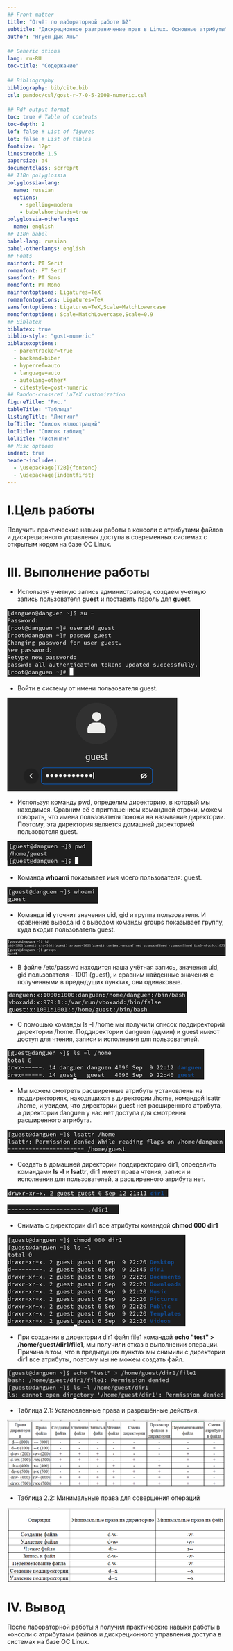 ```yaml
---
## Front matter
title: "Отчёт по лабораторной работе №2"
subtitle: "Дискреционное разграничение прав в Linux. Основные атрибуты"
author: "Нгуен Дык Ань"

## Generic otions
lang: ru-RU
toc-title: "Содержание"

## Bibliography
bibliography: bib/cite.bib
csl: pandoc/csl/gost-r-7-0-5-2008-numeric.csl

## Pdf output format
toc: true # Table of contents
toc-depth: 2
lof: false # List of figures
lot: false # List of tables
fontsize: 12pt
linestretch: 1.5
papersize: a4
documentclass: scrreprt
## I18n polyglossia
polyglossia-lang:
  name: russian
  options:
	- spelling=modern
	- babelshorthands=true
polyglossia-otherlangs:
  name: english
## I18n babel
babel-lang: russian
babel-otherlangs: english
## Fonts
mainfont: PT Serif
romanfont: PT Serif
sansfont: PT Sans
monofont: PT Mono
mainfontoptions: Ligatures=TeX
romanfontoptions: Ligatures=TeX
sansfontoptions: Ligatures=TeX,Scale=MatchLowercase
monofontoptions: Scale=MatchLowercase,Scale=0.9
## Biblatex
biblatex: true
biblio-style: "gost-numeric"
biblatexoptions:
  - parentracker=true
  - backend=biber
  - hyperref=auto
  - language=auto
  - autolang=other*
  - citestyle=gost-numeric
## Pandoc-crossref LaTeX customization
figureTitle: "Рис."
tableTitle: "Таблица"
listingTitle: "Листинг"
lofTitle: "Список иллюстраций"
lotTitle: "Список таблиц"
lolTitle: "Листинги"
## Misc options
indent: true
header-includes:
  - \usepackage[T2B]{fontenc}
  - \usepackage{indentfirst}
---
```


# I.Цель работы

Получить практические навыки работы в консоли с атрибутами файлов и дискреционного управления доступа в современных системах с открытым кодом на базе ОС Linux.

# III. Выполнение работы

- Используя учетную запись администратора, создаем учетную запись пользователя **guest** и поставить пароль для **guest**.

![](img/1.png)

- Войти в систему от имени пользователя guest.

![](img/2.png)

- Используя команду pwd, определим директорию, в который мы находимся. Сравним её с приглашением командной строки, можем говорить, что имена пользователя похожа на называние директории. Поэтому, эта директория является домашней директорией пользователя guest.

![](img/3.png)

- Команда **whoami** показывает имя моего пользователя: guest.

![](img/4.png)

- Команда **id** уточнит значения uid, gid и группа пользователя. И сравнение вывода id с выводом команды groups показывает группу, куда входит пользователь guest.

![](img/5.png)

- В файле /etc/passwd находится наша учётная запись, значения uid, gid пользователя - 1001 (guest), и сравним найденные значения с полученными в предыдущих пунктах, они одинаковые.

![](img/6.png)

- С помощью команды ls -l /home мы получили список поддиректорий директории /home. Поддиректории danguen (админ) и guest имеют доступ для чтения, записи и исполнения для пользователей.

![](img/7.png)

- Мы можем смотреть расширенные атрибуты установлены на поддиректориях, находящихся в директории /home, командой lsattr /home, и увидем, что директории guest нет  расширенного атрибута, а директории danguen у нас нет доступа для смотрения расширенного атрибута.

![](img/8.png)

- Создать в домашней директории поддиректорию dir1, определить командами **ls -l** и **lsattr**, dir1 имеет права чтения, записи и исполнения для пользователей, а расширенного атрибута нет.

![](img/9.png)

![](img/9_1.png)

- Снимать с директории dir1 все атрибуты командой **chmod 000 dir1**

![](img/10.png)

- При создании в директории dir1 файл file1 командой **echo "test" > /home/guest/dir1/file1**, мы получили отказ в выполнении операции. Причина в том, что в предыдущих пунктах мы снимили с директории dir1 все атрибуты, поэтому мы не можем создать файл.

![](img/11.png)

- Таблица 2.1: Установленные права и разрешённые действия.

![](img/12.png)

- Таблица 2.2: Минимальные права для совершения операций

![](img/13.png)

# IV. Вывод

После лабораторной работы я получил практические навыки работы в консоли с атрибутами файлов и дискреционного управления доступа в системах на базе ОС Linux.
